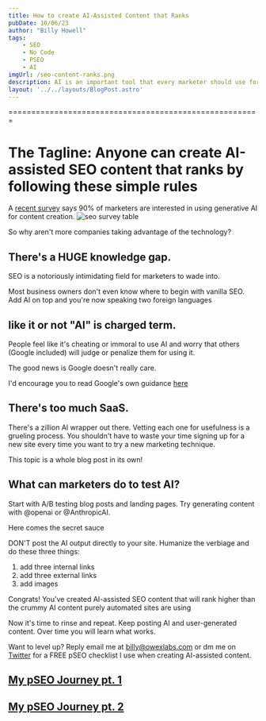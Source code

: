 ```yaml
---
title: How to create AI-Assisted Content that Ranks
pubDate: 10/06/23
author: "Billy Howell"
tags:
    - SEO
    - No Code
    - PSEO
    - AI
imgUrl: /seo-content-ranks.png
description: AI is an important tool that every marketer should use for SEO.
layout: '../../layouts/BlogPost.astro'
---
```

=======================================================


The Tagline: Anyone can create AI-assisted SEO content that ranks by following these simple rules
========================================================================================================


A [recent survey](https://econsultancy.com/cx-trends-ai-investment/) says 90% of marketers are interested in using generative AI for content creation.
![seo survey table](/seo-survey.png) 

So why aren't more companies taking advantage of the technology?

## There's a HUGE knowledge gap. 

SEO is a notoriously intimidating field for marketers to wade into.

Most business owners don't even know where to begin with vanilla SEO. Add AI on top and you're now speaking two foreign languages

## like it or not "AI" is charged term.

People feel like it's cheating or immoral to use AI and worry that others (Google included) will judge or penalize them for using it.

The good news is Google doesn't really care.

I'd encourage you to read Google's own guidance [here](https://shorturl.at/wAL19)

## There's too much SaaS. 

There's a zillion AI wrapper out there. Vetting each one for usefulness is a grueling process. You shouldn't have to waste your time signing up for a new site every time you want to try a new marketing technique.

This topic is a whole blog post in its own! 

## What can marketers do to test AI?

Start with A/B testing blog posts and landing pages. Try generating content with @openai or @AnthropicAI.

Here comes the secret sauce

DON'T post the AI output directly to your site. Humanize the verbiage and do these three things:
1. add three internal links
2. add three external links
3. add images

Congrats! You've created AI-assisted SEO content that will rank higher than the crummy AI content purely automated sites are using

Now it's time to rinse and repeat. Keep posting AI and user-generated content. Over time you will learn what works.

Want to level up?
Reply email me at billy@owexlabs.com or dm me on [Twitter](https://twitter.com/billyjhowell)  for a FREE pSEO checklist I use when creating AI-assisted content.

## [My pSEO Journey pt. 1](https://billyjameshowell.com/blog/pseo-blog-1)
## [My pSEO Journey pt. 2](https://billyjameshowell.com/blog/pseo-blog-2)
